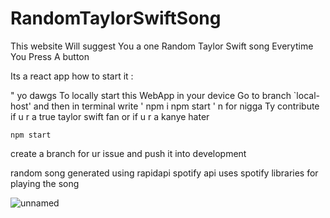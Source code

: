 # RandomTaylorSwiftSong
This website Will suggest You a one Random Taylor Swift song Everytime You Press A button 


Its a react app 
how to start it :

 "
yo dawgs To locally start this WebApp in your device Go to branch `local-host' and then in terminal write
' npm i 
npm start '
n for nigga 
Ty contribute if u r a true taylor swift fan or if u r a kanye hater

`npm start`


create a branch for ur issue and push it into development

random song generated using rapidapi spotify api 
uses spotify libraries for playing the song




![unnamed](https://github.com/rahulsingh2312/RandomTaylorSwiftSong/assets/111289008/742d275f-256f-48f2-8e23-0e8e4baa48a9)





